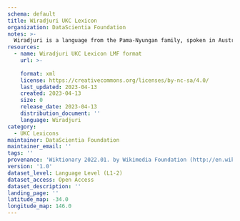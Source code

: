 ```yaml
---
schema: default
title: Wiradjuri UKC Lexicon
organization: DataScientia Foundation
notes: >-
  Wiradjuri is a language from the Pama-Nyungan family, spoken in Australia. The UKC Lexicon of Wiradjuri is represented as a lexico-semantic network. It consists of words, word senses, synsets, as well as sense-level and synset-level relationships.
resources:
  - name: Wiradjuri UKC Lexicon LMF format
    url: >-
      
    format: xml
    license: https://creativecommons.org/licenses/by-nc-sa/4.0/
    last_updated: 2023-04-13
    created: 2023-04-13
    size: 0
    release_date: 2023-04-13
    distribution_document: ''
    language: Wiradjuri
category:
  - UKC Lexicons
maintainer: DataScientia Foundation
maintainer_email: ''
tags: ''
provenance: 'Wiktionary 2022.01. by Wikimedia Foundation (http://en.wiktionary.org); MorphyNet 2.0 by Gábor Bella and Khuyagbaatar Batsuren (http://ukc.disi.unitn.it/index.php/morphynet/); Princeton WordNet 2.1 by Princeton University (https://wordnet.princeton.edu)'
version: '1.0'
dataset_level: Language Level (L1-2)
dataset_access: Open Access
dataset_description: ''
landing_page: ''
latitude_map: -34.0
longitude_map: 146.0
---
```

